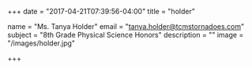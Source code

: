 +++
date = "2017-04-21T07:39:56-04:00"
title = "holder"

name = "Ms. Tanya Holder"
email = "tanya.holder@tcmstornadoes.com"
subject =  "8th Grade Physical Science Honors"
description =  ""
image = "/images/holder.jpg"

+++

